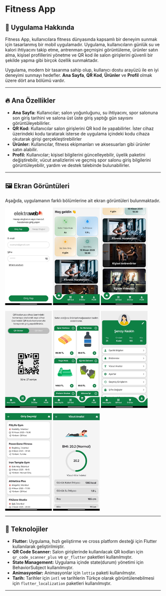 # Fitness App

## 📱 Uygulama Hakkında

Fitness App, kullanıcılara fitness dünyasında kapsamlı bir deneyim sunmak için tasarlanmış bir mobil uygulamadır.
Uygulama, kullanıcıların günlük su ve kalori ihtiyacını takip etme, antrenman geçmişini görüntüleme, ürünler satın alma,
kişisel
profillerini yönetme ve QR kod ile salon girişlerini güvenli bir şekilde yapma gibi birçok özellik sunmaktadır.

Uygulama, modern bir tasarıma sahip olup, kullanıcı dostu arayüzü ile en iyi deneyimi sunmayı hedefler. **Ana Sayfa**,
**QR Kod**, **Ürünler** ve **Profil** olmak üzere dört ana bölümü vardır.

---

## 🔥 Ana Özellikler

- **Ana Sayfa:** Kullanıcılar; salon yoğunluğunu, su ihtiyacını, spor salonuna son giriş tarihini ve salona üst üste
  giriş yaptığı gün sayısını görüntüleyebilirler.
- **QR Kod:** Kullanıcılar salon girişlerini QR kod ile yapabilirler. İster cihaz üzerindeki kodu taratarak isterse de
  uygulama içindeki kodu cihaza okutarak girişi gerçekleştirebilirler
- **Ürünler:** Kullanıcılar, fitness ekipmanları ve aksesuarları gibi ürünler satın alabilir.
- **Profil:** Kullanıcılar; kişisel bilgilerini güncelleyebilir, üyelik paketini değiştirebilir, vücut analizlerini ve
  geçmiş spor salonu giriş bilgilerini görüntüleyebilir, yardım ve destek talebinde bulunabilirler.

---

## 🖼️ Ekran Görüntüleri

Aşağıda, uygulamanın farklı bölümlerine ait ekran görüntüleri bulunmaktadır.

<p float="left">
  <img src="assets/images/login1.jpeg" width="30%" />
  <img src="assets/images/home1.jpeg" width="30%" />
  <img src="assets/images/home2.jpeg" width="30%" />
</p>

<p float="left">
  <img src="assets/images/qr1.jpeg" width="30%" />
  <img src="assets/images/product1.jpeg" width="30%" />
  <img src="assets/images/profile1.jpeg" width="30%" />
</p>

<p float="left">
  <img src="assets/images/login_history1.jpeg" width="30%" />
  <img src="assets/images/body_analysis1.jpeg" width="30%" />
</p>

---

## 📲 Teknolojiler

- **Flutter:** Uygulama, hızlı geliştirme ve cross platform desteği için Flutter kullanılarak geliştirilmiştir.
- **QR Code Scanner:** Salon girişlerinde kullanılacak QR kodları için `qr_code_scanner_plus` ve `qr_flutter`
  paketleri kullanılmıştır.
- **State Management:** Uygulama içinde state(durum) yönetimi için BehaviorSubject kullanılmıştır.
- **Animasyonlar:** Animasyonlar için `lottie` paketi kullanılmıştır.
- **Tarih:** Tarihler için `intl` ve tarihlerin Türkçe olarak görüntülenebilmesi için `flutter_localization` paketleri kullanılmıştır.

---
